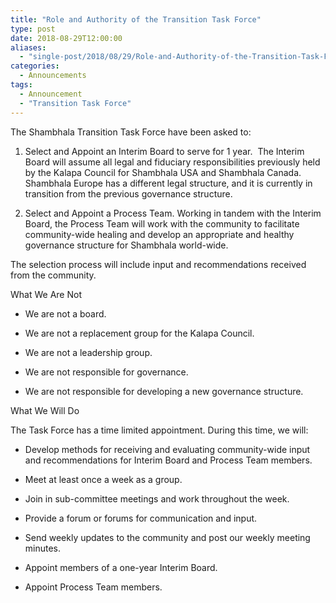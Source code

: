 ```yaml
---
title: "Role and Authority of the Transition Task Force"
type: post
date: 2018-08-29T12:00:00
aliases:
  - "single-post/2018/08/29/Role-and-Authority-of-the-Transition-Task-Force"
categories:
  - Announcements
tags:
  - Announcement
  - "Transition Task Force"
---
```


The Shambhala Transition Task Force have been asked to:

1.  Select and Appoint an Interim Board to serve for 1 year.  The Interim Board will assume all legal and fiduciary responsibilities previously held by the Kalapa Council for Shambhala USA and Shambhala Canada. Shambhala Europe has a different legal structure, and it is currently in transition from the previous governance structure. 

2.  Select and Appoint a Process Team. Working in tandem with the Interim Board, the Process Team will work with the community to facilitate community-wide healing and develop an appropriate and healthy governance structure for Shambhala world-wide.

The selection process will include input and recommendations received from the community.

What We Are Not

-   We are not a board.  

-   We are not a replacement group for the Kalapa Council.

-   We are not a leadership group.

-   We are not responsible for governance.

-   We are not responsible for developing a new governance structure.

What We Will Do

The Task Force has a time limited appointment. During this time, we will:

-   Develop methods for receiving and evaluating community-wide input and recommendations for Interim Board and Process Team members.

-   Meet at least once a week as a group.

-   Join in sub-committee meetings and work throughout the week.

-   Provide a forum or forums for communication and input.

-   Send weekly updates to the community and post our weekly meeting minutes.

-   Appoint members of a one-year Interim Board.

-   Appoint Process Team members.

